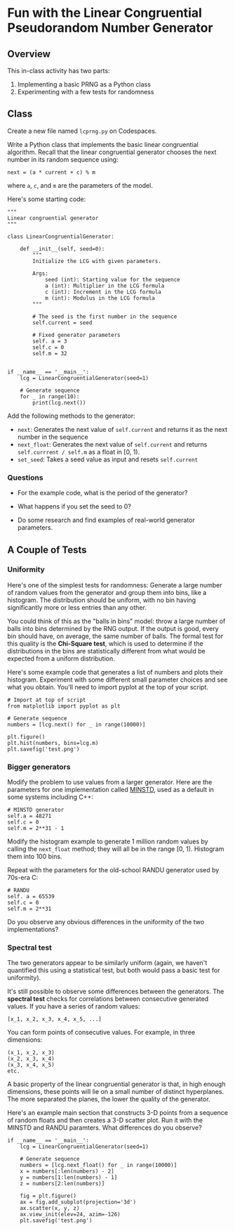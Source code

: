 # Fun with the Linear Congruential Pseudorandom Number Generator

## Overview

This in-class activity has two parts:

1. Implementing a basic PRNG as a Python class
2. Experimenting with a few tests for randomness

## Class

Create a new file named `lcprng.py` on Codespaces.

Write a Python class that implements the basic linear congruential algorithm. Recall that the linear congruential generator chooses the next number in its random sequence using:
```
next = (a * current + c) % m 
```
where `a`, `c`, and `m` are the parameters of the model.

Here's some starting code:
```
"""
Linear congruential generator
"""

class LinearCongruentialGenerator:

    def __init__(self, seed=0):
        """
        Initialize the LCG with given parameters.
        
        Args:
            seed (int): Starting value for the sequence
            a (int): Multiplier in the LCG formula
            c (int): Increment in the LCG formula
            m (int): Modulus in the LCG formula
        """

        # The seed is the first number in the sequence
        self.current = seed

        # Fixed generator parameters
        self. a = 3
        self.c = 0
        self.m = 32


if __name__ == '__main__':
    lcg = LinearCongruentialGenerator(seed=1)

    # Generate sequence
    for _ in range(10):
        print(lcg.next())
```

Add the following methods to the generator:

- `next`: Generates the next value of `self.current` and returns it as the next number in the sequence
- `next_float`: Generates the next value of `self.current` and returns `self.currrent / self.m` as a float in [0, 1).
- `set_seed`: Takes a seed value as input and resets `self.current`

### Questions

- For the example code, what is the period of the generator?

- What happens if you set the seed to 0?

- Do some research and find examples of real-world generator parameters.

## A Couple of Tests

### Uniformity

Here's one of the simplest tests for randomness: Generate a large number of random values from the generator and group them into bins, like a histogram. The distribution should be uniform, with no bin having significantly more or less entries than any other.

You could think of this as the "balls in bins" model: throw a large number of balls into bins determined by the RNG output. If the output is good, every bin should have, on average, the same number of balls.  The formal test for this quality is the **Chi-Square test**, which is used to determine if the distributions in the bins are statistically different from what would be expected from a uniform distribution.


Here's some example code that generates a list of numbers and plots their histogram. Experiment with some different small parameter choices and see what you obtain. You'll need to import pyplot at the top of your script.
```
# Import at top of script
from matplotlib import pyplot as plt

# Generate sequence
numbers = [lcg.next() for _ in range(10000)]

plt.figure()
plt.hist(numbers, bins=lcg.m)
plt.savefig('test.png')    
```

### Bigger generators

Modify the problem to use values from a larger generator. Here are the parameters for one implementation called [MINSTD](https://en.wikipedia.org/wiki/Lehmer_random_number_generator#Parameters_in_common_use), used as a default in some systems including C++:
```
# MINSTD generator
self.a = 48271
self.c = 0
self.m = 2**31 - 1
```
Modify the histogram example to generate 1 million random values by calling the `next_float` method; they will all be in the range [0, 1). Histogram them into 100 bins.

Repeat with the parameters for the old-school RANDU generator used by 70s-era C:
```
# RANDU
self. a = 65539
self.c = 0
self.m = 2**31
```
Do you observe any obvious differences in the uniformity of the two implementations?

### Spectral test

The two generators appear to be similarly uniform (again, we haven't quantified this using a statistical test, but both would pass a basic test for uniformity).

It's still possible to observe some differences between the generators. The **spectral test** checks for correlations between consecutive generated values. If you have a series of random values:
```
[x_1, x_2, x_3, x_4, x_5, ...]
```
You can form points of consecutive values. For example, in three dimensions:
```
(x_1, x_2, x_3)
(x_2, x_3, x_4)
(x_3, x_4, x_5)
etc.
```
A basic property of the linear congruential generator is that, in high enough dimensions, these points will lie on a small number of distinct hyperplanes. The more separated the planes, the lower the quality of the generator.
 
Here's an example main section that constructs 3-D points from a sequence of random floats and then creates a 3-D scatter plot. Run it with the MINSTD and RANDU paramters. What differences do you observe?

```
if __name__ == '__main__':
    lcg = LinearCongruentialGenerator(seed=1)

    # Generate sequence
    numbers = [lcg.next_float() for _ in range(10000)]
    x = numbers[:len(numbers) - 2]
    y = numbers[1:len(numbers) - 1]
    z = numbers[2:len(numbers)]

    fig = plt.figure()
    ax = fig.add_subplot(projection='3d')
    ax.scatter(x, y, z)
    ax.view_init(elev=24, azim=-126)
    plt.savefig('test.png')    
  
```
